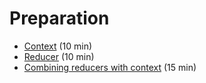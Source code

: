 # Preparation

- [Context](https://react.dev/learn/passing-data-deeply-with-context) (10 min)
- [Reducer](https://react.dev/learn/extracting-state-logic-into-a-reducer) (10 min)
- [Combining reducers with context](https://react.dev/learn/scaling-up-with-reducer-and-context) (15 min)
